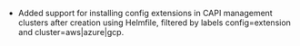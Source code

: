- Added support for installing config extensions in CAPI management clusters after creation using Helmfile, filtered by labels config=extension and cluster=aws|azure|gcp.
